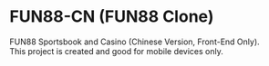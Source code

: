 # FUN88-CN (FUN88 Clone)
FUN88 Sportsbook and Casino (Chinese Version, Front-End Only). <br>
This project is created and good for mobile devices only.
